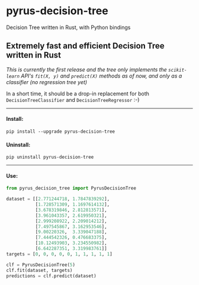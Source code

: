 # pyrus-decision-tree
Decision Tree written in Rust, with Python bindings

## Extremely fast and efficient Decision Tree written in Rust 

*This is currently the first release and the tree only implements 
the `scikit-learn` API's `fit(X, y)` and `predict(X)` methods as of now, 
and only as a classifier (no regression tree yet)*

In a short time, it should be a drop-in replacement for both 
`DecisionTreeClassifier` and `DecisionTreeRegressor` :-)

---

#### Install:
`pip install --upgrade pyrus-decision-tree`

#### Uninstall:
`pip uninstall pyrus-decision-tree`

---

#### Use:
```python
from pyrus_decision_tree import PyrusDecisionTree

dataset = [[2.771244718, 1.7847839292],
           [1.728571309, 1.1697614132],
           [3.678319846, 2.812813571],
           [3.961043357, 2.619950321],
           [2.999208922, 2.209014212],
           [7.497545867, 3.162953546],
           [9.00220326,  3.339047188],
           [7.444542326, 0.476683375],
           [10.12493903, 3.234550982],
           [6.642287351, 3.319983761]]
targets = [0, 0, 0, 0, 0, 1, 1, 1, 1, 1]

clf = PyrusDecisionTree(5)
clf.fit(dataset, targets)
predictions = clf.predict(dataset)
```